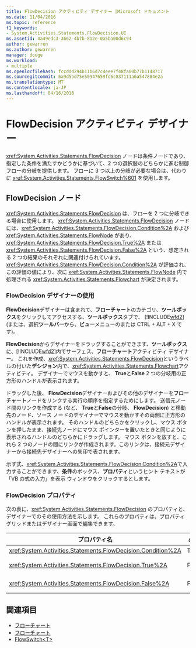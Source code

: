 ```yaml
---
title: FlowDecision アクティビティ デザイナー |Microsoft ドキュメント
ms.date: 11/04/2016
ms.topic: reference
f1_keywords:
- System.Activities.Statements.FlowDecision.UI
ms.assetid: 4a49edc3-3662-4b7b-812e-0a5ba00d6c94
author: gewarren
ms.author: gewarren
manager: douge
ms.workload:
- multiple
ms.openlocfilehash: fccddd294b11b6d7c4eee7f48fa00b77b1148717
ms.sourcegitcommit: 6a9d5bd75e50947659fd6c837111a6a547884e2a
ms.translationtype: MT
ms.contentlocale: ja-JP
ms.lasthandoff: 04/16/2018
---
```

# <a name="flowdecision-activity-designer"></a>FlowDecision アクティビティ デザイナー
<xref:System.Activities.Statements.FlowDecision> ノードは条件ノードであり、指定した条件を満たすかどうかに基づいて、2 つの選択肢のどちらかに進む制御フローの分岐を提供します。 フローに 3 つ以上の分岐が必要な場合は、代わりに <xref:System.Activities.Statements.FlowSwitch%601> を使用します。

## <a name="the-flowdecision-node"></a>FlowDecision ノード
 <xref:System.Activities.Statements.FlowDecision> は、フローを 2 つに分岐できる場合に使用します。 <xref:System.Activities.Statements.FlowDecision> ノードには、<xref:System.Activities.Statements.FlowDecision.Condition%2A> および <xref:System.Activities.Statements.FlowNode> があり、<xref:System.Activities.Statements.FlowDecision.True%2A> または <xref:System.Activities.Statements.FlowDecision.False%2A> という、想定される 2 つの結果のそれぞれに関連付けられています。 <xref:System.Activities.Statements.FlowDecision.Condition%2A> が評価され、この評価の値により、次に <xref:System.Activities.Statements.FlowNode> 内で処理される <xref:System.Activities.Statements.Flowchart> が決定されます。

### <a name="using-the-flowdecision-designer"></a>FlowDecision デザイナーの使用
 **FlowDecision**デザイナーは含まれて、**フローチャート**のカテゴリ、**ツールボックス**をクリックしてアクセスする、**ツールボックス**タブで、 [!INCLUDE[wfd2](../workflow-designer/includes/wfd2_md.md)] (または、選択**ツールバー**から、**ビュー**メニューのまたは CTRL + ALT + X です)。

 **FlowDecision**からデザイナーをドラッグすることができます、**ツールボックス**に、[!INCLUDE[wfd2](../workflow-designer/includes/wfd2_md.md)]内でサーフェス、**フローチャート**アクティビティ デザイナー。 これを作成、<xref:System.Activities.Statements.FlowDecision>というラベルの付いた**デシジョン**内で、<xref:System.Activities.Statements.Flowchart>アクティビティ。 デザイナーでマウスを動かすと、 **True**と**False** 2 つの分岐用の正方形のハンドルが表示されます。

 ドラッグした後、 **FlowDecision**デザイナーおよびその他のデザイナーを**フローチャート**ノードをリンクする実行の順序を指定するためにします。 送信元ノード間のリンクを作成する (など、 **True**と**False**の分岐、 **FlowDecision**) と移動先のノード、ソース ノードのデザイナーでマウスを動かすその両側に正方形のハンドルが表示されます。 そのハンドルのどちらかをクリックし、マウス ボタンを押したまま、接続先ノードにマウス ポインターを置いたときと同じように表示されるハンドルのどちらかにドラッグします。 マウス ボタンを放すと、これら 2 つのノードの間にリンクが作成されます。このリンクは、接続元デザイナーから接続先デザイナーへの矢印で表されます。

 示す式、<xref:System.Activities.Statements.FlowDecision.Condition%2A>で入力することができます、**条件**のボックス、**プロパティ**というヒント テキストが「VB の式の入力」を表示 ウィンドウをクリックするとします。

### <a name="the-flowdecision-properties"></a>FlowDecision プロパティ
 次の表に、<xref:System.Activities.Statements.FlowDecision> のプロパティと、デザイナーでのその使用方法を示します。 これらのプロパティは、プロパティ グリッドまたはデザイナー画面で編集できます。

|プロパティ名|必須|使用方法|
|-------------------|--------------|-----------|
|<xref:System.Activities.Statements.FlowDecision.Condition%2A>|True|フロー制御が使用するパスを決定する条件。|
|<xref:System.Activities.Statements.FlowDecision.True%2A>|False|<xref:System.Activities.Statements.FlowDecision.Condition%2A> が満たされた場合にフロー制御で使用されるパス。|
|<xref:System.Activities.Statements.FlowDecision.False%2A>|False|<xref:System.Activities.Statements.FlowDecision.Condition%2A> が満たされない場合にフロー制御で使用されるパス。|

## <a name="see-also"></a>関連項目

- [フローチャート](../workflow-designer/flowchart-activity-designers.md)
- [フローチャート](../workflow-designer/flowchart-activity-designer.md)
- [FlowSwitch\<T>](../workflow-designer/flowswitch-t-activity-designer.md)